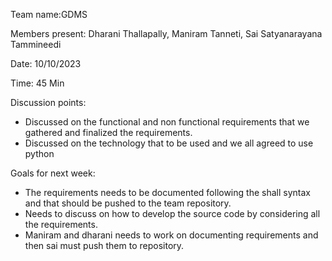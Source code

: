 Team name:GDMS

Members present: Dharani Thallapally, Maniram Tanneti, Sai Satyanarayana Tammineedi

Date: 10/10/2023

Time: 45 Min

Discussion points:
- Discussed on the functional and non functional requirements that we gathered and finalized the requirements.
- Discussed on the technology that to be used and we all agreed to use python

Goals for next week:
- The requirements needs to be documented following the shall syntax and that should be pushed to the team repository.
- Needs to discuss on how to develop the source code by considering all the requirements.
- Maniram and dharani needs to work on documenting requirements and then sai must push them to repository.
